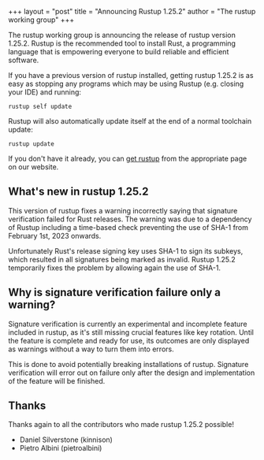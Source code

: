 +++
layout = "post"
title = "Announcing Rustup 1.25.2"
author = "The rustup working group"
+++

The rustup working group is announcing the release of rustup version 1.25.2.
Rustup is the recommended tool to install Rust, a programming language that is
empowering everyone to build reliable and efficient software.

If you have a previous version of rustup installed, getting rustup 1.25.2 is as
easy as stopping any programs which may be using Rustup (e.g. closing your IDE)
and running:

```
rustup self update
```

Rustup will also automatically update itself at the end of a normal toolchain
update:

```
rustup update
```

If you don't have it already, you can [get rustup](https://rustup.rs/) from the
appropriate page on our website.

## What's new in rustup 1.25.2

This version of rustup fixes a warning incorrectly saying that signature
verification failed for Rust releases. The warning was due to a dependency of
Rustup including a time-based check preventing the use of SHA-1 from February
1st, 2023 onwards.

Unfortunately Rust's release signing key uses SHA-1 to sign its subkeys, which
resulted in all signatures being marked as invalid. Rustup 1.25.2 temporarily
fixes the problem by allowing again the use of SHA-1.

## Why is signature verification failure only a warning?

Signature verification is currently an experimental and incomplete feature
included in rustup, as it's still missing crucial features like key rotation.
Until the feature is complete and ready for use, its outcomes are only
displayed as warnings without a way to turn them into errors.

This is done to avoid potentially breaking installations of rustup. Signature
verification will error out on failure only after the design and implementation
of the feature will be finished.

## Thanks

Thanks again to all the contributors who made rustup 1.25.2 possible!

 * Daniel Silverstone (kinnison)
 * Pietro Albini (pietroalbini)
